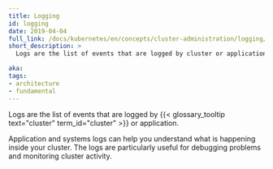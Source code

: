 ```yaml
---
title: Logging
id: logging
date: 2019-04-04
full_link: /docs/kubernetes/en/concepts/cluster-administration/logging/
short_description: >
  Logs are the list of events that are logged by cluster or application.

aka: 
tags:
- architecture
- fundamental
---
```

 Logs are the list of events that are logged by {{< glossary_tooltip text="cluster" term_id="cluster" >}} or application.

<!--more--> 

Application and systems logs can help you understand what is happening inside your cluster. The logs are particularly useful for debugging problems and monitoring cluster activity. 
